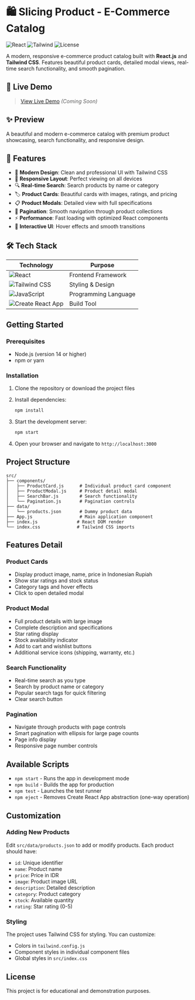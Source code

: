# 🛍️ Slicing Product - E-Commerce Catalog

![React](https://img.shields.io/badge/React-18.2.0-blue.svg)
![Tailwind](https://img.shields.io/badge/Tailwind-3.1.0-06B6D4.svg)
![License](https://img.shields.io/badge/License-MIT-green.svg)

A modern, responsive e-commerce product catalog built with **React.js** and **Tailwind CSS**. Features beautiful product cards, detailed modal views, real-time search functionality, and smooth pagination.

## 🎯 Live Demo
> [View Live Demo](https://bayupratama7.github.io/Slicing-Product) *(Coming Soon)*

## ✨ Preview
A beautiful and modern e-commerce catalog with premium product showcasing, search functionality, and responsive design.

## 🚀 Features

- 🎨 **Modern Design**: Clean and professional UI with Tailwind CSS
- 📱 **Responsive Layout**: Perfect viewing on all devices
- 🔍 **Real-time Search**: Search products by name or category
- 🏷️ **Product Cards**: Beautiful cards with images, ratings, and pricing
- 📋 **Product Modals**: Detailed view with full specifications
- 📄 **Pagination**: Smooth navigation through product collections
- ⚡ **Performance**: Fast loading with optimized React components
- 🛒 **Interactive UI**: Hover effects and smooth transitions

## 🛠️ Tech Stack

| Technology | Purpose |
|------------|---------|
| ![React](https://img.shields.io/badge/React-18.2.0-61DAFB.svg?logo=react) | Frontend Framework |
| ![Tailwind CSS](https://img.shields.io/badge/Tailwind%20CSS-3.1.0-06B6D4.svg?logo=tailwindcss) | Styling & Design |
| ![JavaScript](https://img.shields.io/badge/JavaScript-ES6+-F7DF1E.svg?logo=javascript) | Programming Language |
| ![Create React App](https://img.shields.io/badge/CRA-5.0.1-09D3AC.svg?logo=create-react-app) | Build Tool |

## Getting Started

### Prerequisites

- Node.js (version 14 or higher)
- npm or yarn

### Installation

1. Clone the repository or download the project files

2. Install dependencies:
   ```bash
   npm install
   ```

3. Start the development server:
   ```bash
   npm start
   ```

4. Open your browser and navigate to `http://localhost:3000`

## Project Structure

```
src/
├── components/
│   ├── ProductCard.js      # Individual product card component
│   ├── ProductModal.js     # Product detail modal
│   ├── SearchBar.js        # Search functionality
│   └── Pagination.js       # Pagination controls
├── data/
│   └── products.json       # Dummy product data
├── App.js                  # Main application component
├── index.js               # React DOM render
└── index.css              # Tailwind CSS imports
```

## Features Detail

### Product Cards
- Display product image, name, price in Indonesian Rupiah
- Show star ratings and stock status
- Category tags and hover effects
- Click to open detailed modal

### Product Modal
- Full product details with large image
- Complete description and specifications
- Star rating display
- Stock availability indicator
- Add to cart and wishlist buttons
- Additional service icons (shipping, warranty, etc.)

### Search Functionality
- Real-time search as you type
- Search by product name or category
- Popular search tags for quick filtering
- Clear search button

### Pagination
- Navigate through products with page controls
- Smart pagination with ellipsis for large page counts
- Page info display
- Responsive page number controls

## Available Scripts

- `npm start` - Runs the app in development mode
- `npm build` - Builds the app for production
- `npm test` - Launches the test runner
- `npm eject` - Removes Create React App abstraction (one-way operation)

## Customization

### Adding New Products
Edit `src/data/products.json` to add or modify products. Each product should have:
- `id`: Unique identifier
- `name`: Product name
- `price`: Price in IDR
- `image`: Product image URL
- `description`: Detailed description
- `category`: Product category
- `stock`: Available quantity
- `rating`: Star rating (0-5)

### Styling
The project uses Tailwind CSS for styling. You can customize:
- Colors in `tailwind.config.js`
- Component styles in individual component files
- Global styles in `src/index.css`

## License

This project is for educational and demonstration purposes.
